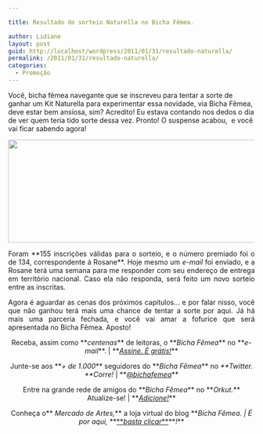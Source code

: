 ```yaml
---

title: Resultado do sorteio Naturella no Bicha Fêmea.

author: Lidiane
layout: post
guid: http://localhost/wordpress/2011/01/31/resultado-naturella/
permalink: /2011/01/31/resultado-naturella/
categories:
  - Promoção
---
```

Você, bicha fêmea navegante que se inscreveu para tentar a sorte de ganhar um Kit Naturella para experimentar essa novidade, via Bicha Fêmea, deve estar bem ansiosa, sim? Acredito! Eu estava contando nos dedos o dia de ver quem teria tido sorte dessa vez. Pronto! O suspense acabou,  e você vai ficar sabendo agora!<!--more-->

<p style="text-align: center;">
  <a href="http://www.trololodemulher.com.br/blog/wp-content/uploads/2011/01/Resultado-do-Sorteio-Naturella.jpg"><img class="alignnone size-full wp-image-5912" title="Resultado do Sorteio Naturella" src="http://www.trololodemulher.com.br/blog/wp-content/uploads/2011/01/Resultado-do-Sorteio-Naturella.jpg" alt="" width="600" height="210" /></a>
</p>

<p style="text-align: justify;">
  Foram **155 inscrições válidas para o sorteio, e o número premiado foi o de 134, correspondente á Rosane**. Hoje mesmo um <em>e-mail</em> foi enviado, e a Rosane terá uma semana para me responder com seu endereço de entrega em território nacional. Caso ela não responda, será feito um novo sorteio entre as inscritas.
</p>

<p style="text-align: justify;">
  Agora é aguardar as cenas dos próximos capítulos&#8230; e por falar nisso, você que não ganhou terá mais uma chance de tentar a sorte por aqui. Já há mais uma parceria fechada, e você vai amar a fofurice que será apresentada no Bicha Fêmea. Aposto!
</p>

<p style="text-align: center;">
  Receba, assim como **<em>centenas</em>** de leitoras, o **<em>Bicha Fêmea</em>** no **<em>e-mail</em>**. | **<em><a href="http://feedburner.google.com/fb/a/mailverify?uri=blogbichafemea&loc=pt_BR">Assine. É grátis!</a></em>**
</p>

<p style="text-align: center;">
  Junte-se aos **<em>+ de 1.000</em>** seguidores do **<em>Bicha Fêmea</em>** no <em>**Twitter. **Corre!</em> | **<em><a href="http://twitter.com/bichafemea">@bichafemea</a></em>**
</p>

<p style="text-align: center;">
  Entre na grande rede de amigos do **<em>Bicha Fêmea</em>** no **<em>Orkut.</em>** Atualize-se! | **<em><a href="http://www.orkut.com.br/Main#Profile?uid=5161612886294499900">Adicione!</a></em>**
</p>

<p style="text-align: center;">
  Conheça o**<em> Mercado de Artes,</em>** a loja virtual do blog **<em>Bicha Fêmea. | É por aqui, </em>**<a href="http://www.trololodemulher.com.br/loja/">**<em>basta clicar</em>**</a>**<em>!</em>**
</p>

[](http://www.trololodemulher.com.br/blog/wp-content/uploads/2011/01/Absorvente-Naturella.jpg)